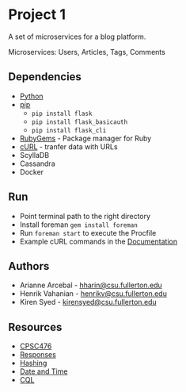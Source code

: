 # Project 1
A set of microservices for a blog platform.

Microservices: Users, Articles, Tags, Comments

## Dependencies
* [Python](https://www.python.org/downloads/)
* [pip](https://pypi.org/project/pip/#files)
   - `pip install flask`
   - `pip install flask_basicauth`
   - `pip install flask_cli`
* [RubyGems](https://rubygems.org/pages/download) - Package manager for Ruby 
* [cURL](https://curl.haxx.se/download.html) - tranfer data with URLs
* ScyllaDB
* Cassandra
* Docker

## Run
* Point terminal path to the right directory
* Install foreman `gem install foreman`
* Run `foreman start` to execute the Procfile
* Example cURL commands in the [Documentation](https://github.com/kirnehv/CPSC-476/blob/master/API%20documentation.pdf)

## Authors
* Arianne Arcebal - hharin@csu.fullerton.edu
* Henrik Vahanian - henrikv@csu.fullerton.edu
* Kiren Syed - kirensyed@csu.fullerton.edu

## Resources
* [CPSC476](https://docs.google.com/document/d/1a8MNcQiL3flEz2uP3gM35hMpdEKMXBGQTPDnLoRdmnI/edit)
* [Responses](https://www.programcreek.com/python/example/51515/flask.Response)
* [Hashing](https://pythonprogramming.net/password-hashing-flask-tutorial/)
* [Date and Time](https://tecadmin.net/get-current-date-time-python/)
* [CQL](https://docs.datastax.com/en/cql/3.3/cql/cql_reference/cqlReferenceTOC.html)